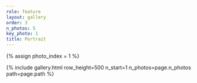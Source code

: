 ```yaml
---
role: feature
layout: gallery
order: 3
n_photos: 5
key_photo: 1
title: Portrait
---
```


{% assign photo_index = 1 %}

{% include gallery.html row_height=500 n_start=1 n_photos=page.n_photos path=page.path %}
